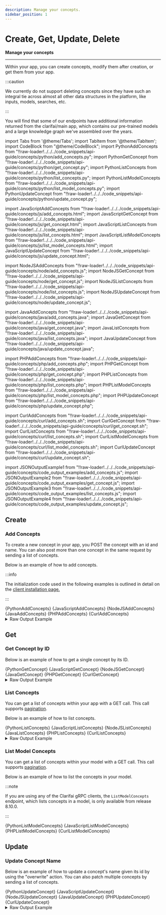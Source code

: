 ```yaml
---
description: Manage your concepts.
sidebar_position: 1
---
```


# Create, Get, Update, Delete

**Manage your concepts**
<hr />

Within your app, you can create concepts, modify them after creation, or get them from your app. 

:::caution

We currently do not support deleting concepts since they have such an integral tie across almost all other data structures in the platform, like inputs, models, searches, etc.

:::

You will find that some of our endpoints have additional information returned from the clarifai/main app, which contains our pre-trained models and a large knowledge graph we've assembled over the years.

import Tabs from '@theme/Tabs';
import TabItem from '@theme/TabItem';
import CodeBlock from "@theme/CodeBlock";
import PythonAddConcepts from "!!raw-loader!../../../code_snippets/api-guide/concepts/python/add_concepts.py";
import PythonGetConcept from "!!raw-loader!../../../code_snippets/api-guide/concepts/python/get_concept.py";
import PythonListConcepts from "!!raw-loader!../../../code_snippets/api-guide/concepts/python/list_concepts.py";
import PythonListModelConcepts from "!!raw-loader!../../../code_snippets/api-guide/concepts/python/list_model_concepts.py";
import PythonUpdateConcept from "!!raw-loader!../../../code_snippets/api-guide/concepts/python/update_concept.py";

import JavaScriptAddConcepts from "!!raw-loader!../../../code_snippets/api-guide/concepts/js/add_concepts.html";
import JavaScriptGetConcept from "!!raw-loader!../../../code_snippets/api-guide/concepts/js/get_concept.html";
import JavaScriptListConcepts from "!!raw-loader!../../../code_snippets/api-guide/concepts/js/list_concepts.html";
import JavaScriptListModelConcepts from "!!raw-loader!../../../code_snippets/api-guide/concepts/js/list_model_concepts.html";
import JavaScriptUpdateConcept from "!!raw-loader!../../../code_snippets/api-guide/concepts/js/update_concept.html";

import NodeJSAddConcepts from "!!raw-loader!../../../code_snippets/api-guide/concepts/node/add_concepts.js";
import NodeJSGetConcept from "!!raw-loader!../../../code_snippets/api-guide/concepts/node/get_concept.js";
import NodeJSListConcepts from "!!raw-loader!../../../code_snippets/api-guide/concepts/node/list_concepts.js";
import NodeJSUpdateConcept from "!!raw-loader!../../../code_snippets/api-guide/concepts/node/update_concept.js";

import JavaAddConcepts from "!!raw-loader!../../../code_snippets/api-guide/concepts/java/add_concepts.java";
import JavaGetConcept from "!!raw-loader!../../../code_snippets/api-guide/concepts/java/get_concept.java";
import JavaListConcepts from "!!raw-loader!../../../code_snippets/api-guide/concepts/java/list_concepts.java";
import JavaUpdateConcept from "!!raw-loader!../../../code_snippets/api-guide/concepts/java/update_concept.java";

import PHPAddConcepts from "!!raw-loader!../../../code_snippets/api-guide/concepts/php/add_concepts.php";
import PHPGetConcept from "!!raw-loader!../../../code_snippets/api-guide/concepts/php/get_concept.php";
import PHPListConcepts from "!!raw-loader!../../../code_snippets/api-guide/concepts/php/list_concepts.php";
import PHPListModelConcepts from "!!raw-loader!../../../code_snippets/api-guide/concepts/php/list_model_concepts.php";
import PHPUpdateConcept from "!!raw-loader!../../../code_snippets/api-guide/concepts/php/update_concept.php";

import CurlAddConcepts from "!!raw-loader!../../../code_snippets/api-guide/concepts/curl/add_concepts.sh";
import CurlGetConcept from "!!raw-loader!../../../code_snippets/api-guide/concepts/curl/get_concept.sh";
import CurlListConcepts from "!!raw-loader!../../../code_snippets/api-guide/concepts/curl/list_concepts.sh";
import CurlListModelConcepts from "!!raw-loader!../../../code_snippets/api-guide/concepts/curl/list_model_concepts.sh";
import CurlUpdateConcept from "!!raw-loader!../../../code_snippets/api-guide/concepts/curl/update_concept.sh";

import JSONOutputExample1 from "!!raw-loader!../../../code_snippets/api-guide/concepts/code_output_examples/add_concepts.js";
import JSONOutputExample2 from "!!raw-loader!../../../code_snippets/api-guide/concepts/code_output_examples/get_concept.js";
import JSONOutputExample3 from "!!raw-loader!../../../code_snippets/api-guide/concepts/code_output_examples/list_concepts.js";
import JSONOutputExample4 from "!!raw-loader!../../../code_snippets/api-guide/concepts/code_output_examples/update_concept.js";


## Create

### Add Concepts

To create a new concept in your app, you POST the concept with an id and name. You can also post more than one concept in the same request by sending a list of concepts.

Below is an example of how to add concepts.  

:::info

The initialization code used in the following examples is outlined in detail on the [client installation page.](https://docs.clarifai.com/api-guide/api-overview/api-clients/#client-installation-instructions)

:::

<Tabs>

<TabItem value="python" label="Python">
    <CodeBlock className="language-python">{PythonAddConcepts}</CodeBlock>
</TabItem>

<TabItem value="js_rest" label="JavaScript (REST)">
    <CodeBlock className="language-javascript">{JavaScriptAddConcepts}</CodeBlock>
</TabItem>

<TabItem value="nodejs" label="NodeJS">
    <CodeBlock className="language-javascript">{NodeJSAddConcepts}</CodeBlock>
</TabItem>

<TabItem value="java" label="Java">
    <CodeBlock className="language-java">{JavaAddConcepts}</CodeBlock>
</TabItem>

<TabItem value="php" label="PHP">
    <CodeBlock className="language-php">{PHPAddConcepts}</CodeBlock>
</TabItem>

<TabItem value="curl" label="cURL">
    <CodeBlock className="language-bash">{CurlAddConcepts}</CodeBlock>
</TabItem>

</Tabs>

<details>
  <summary>Raw Output Example</summary>
    <CodeBlock className="language-js">{JSONOutputExample1}</CodeBlock>
</details>


## Get

### Get Concept by ID

Below is an example of how to get a single concept by its ID.

<Tabs>

<TabItem value="python" label="Python">
    <CodeBlock className="language-python">{PythonGetConcept}</CodeBlock>
</TabItem>

<TabItem value="js_rest" label="JavaScript (REST)">
    <CodeBlock className="language-javascript">{JavaScriptGetConcept}</CodeBlock>
</TabItem>

<TabItem value="nodejs" label="NodeJS">
    <CodeBlock className="language-javascript">{NodeJSGetConcept}</CodeBlock>
</TabItem>

<TabItem value="java" label="Java">
    <CodeBlock className="language-java">{JavaGetConcept}</CodeBlock>
</TabItem>

<TabItem value="php" label="PHP">
    <CodeBlock className="language-php">{PHPGetConcept}</CodeBlock>
</TabItem>

<TabItem value="curl" label="cURL">
    <CodeBlock className="language-bash">{CurlGetConcept}</CodeBlock>
</TabItem>

</Tabs>

<details>
  <summary>Raw Output Example</summary>
    <CodeBlock className="language-js">{JSONOutputExample2}</CodeBlock>
</details>

### List Concepts

You can get a list of concepts within your app with a GET call. This call supports [pagination](https://docs.clarifai.com/api-guide/advanced-topics/pagination/).

Below is an example of how to list concepts. 

<Tabs>

<TabItem value="python" label="Python">
    <CodeBlock className="language-python">{PythonListConcepts}</CodeBlock>
</TabItem>

<TabItem value="js_rest" label="JavaScript (REST)">
    <CodeBlock className="language-javascript">{JavaScriptListConcepts}</CodeBlock>
</TabItem>

<TabItem value="nodejs" label="NodeJS">
    <CodeBlock className="language-javascript">{NodeJSListConcepts}</CodeBlock>
</TabItem>

<TabItem value="java" label="Java">
    <CodeBlock className="language-java">{JavaListConcepts}</CodeBlock>
</TabItem>

<TabItem value="php" label="PHP">
    <CodeBlock className="language-php">{PHPListConcepts}</CodeBlock>
</TabItem>

<TabItem value="curl" label="cURL">
    <CodeBlock className="language-bash">{CurlListConcepts}</CodeBlock>
</TabItem>

</Tabs>

<details>
  <summary>Raw Output Example</summary>
    <CodeBlock className="language-js">{JSONOutputExample3}</CodeBlock>
</details>

### List Model Concepts

You can get a list of concepts within your model with a GET call. This call supports [pagination](https://docs.clarifai.com/api-guide/advanced-topics/pagination/).

Below is an example of how to list the concepts in your model. 

:::note

If you are using any of the Clarifai gRPC clients, the `ListModelConcepts` endpoint, which lists concepts in a model, is only available from release 8.10.0. 

:::

<Tabs>

<TabItem value="python" label="Python">
    <CodeBlock className="language-python">{PythonListModelConcepts}</CodeBlock>
</TabItem>

<TabItem value="js_rest" label="JavaScript (REST)">
    <CodeBlock className="language-javascript">{JavaScriptListModelConcepts}</CodeBlock>
</TabItem>

<TabItem value="php" label="PHP">
    <CodeBlock className="language-php">{PHPListModelConcepts}</CodeBlock>
</TabItem>

<TabItem value="curl" label="cURL">
    <CodeBlock className="language-bash">{CurlListModelConcepts}</CodeBlock>
</TabItem>

</Tabs>

## Update

### Update Concept Name

Below is an example of how to update a concept's name given its id by using the "overwrite" action. You can also patch multiple concepts by sending a list of concepts.

<Tabs>

<TabItem value="python" label="Python">
    <CodeBlock className="language-python">{PythonUpdateConcept}</CodeBlock>
</TabItem>

<TabItem value="js_rest" label="JavaScript (REST)">
    <CodeBlock className="language-javascript">{JavaScriptUpdateConcept}</CodeBlock>
</TabItem>

<TabItem value="nodejs" label="NodeJS">
    <CodeBlock className="language-javascript">{NodeJSUpdateConcept}</CodeBlock>
</TabItem>

<TabItem value="java" label="Java">
    <CodeBlock className="language-java">{JavaUpdateConcept}</CodeBlock>
</TabItem>

<TabItem value="php" label="PHP">
    <CodeBlock className="language-php">{PHPUpdateConcept}</CodeBlock>
</TabItem>

<TabItem value="curl" label="cURL">
    <CodeBlock className="language-bash">{CurlUpdateConcept}</CodeBlock>
</TabItem>

</Tabs>

<details>
  <summary>Raw Output Example</summary>
    <CodeBlock className="language-js">{JSONOutputExample4}</CodeBlock>
</details>

